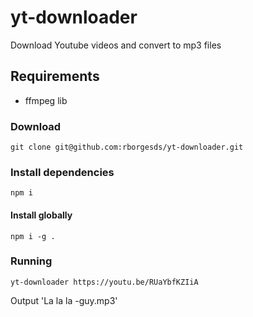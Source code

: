 # yt-downloader

Download Youtube videos and convert to mp3 files

## Requirements

- ffmpeg lib

### Download

`git clone git@github.com:rborgesds/yt-downloader.git`

### Install dependencies

`npm i`

#### Install globally

`npm i -g .`

### Running

`yt-downloader https://youtu.be/RUaYbfKZIiA`

Output 'La la la -guy.mp3'

